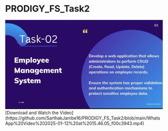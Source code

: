 # PRODIGY_FS_Task2
<img src = "https://github.com/SarthakJambe16/PRODIGY_FS_Task2/blob/main/WhatsApp%20Image%202025-01-12%20at%2015.34.22_d8d7fbc5.jpg">
[Download and Watch the Video](https://github.com/SarthakJambe16/PRODIGY_FS_Task2/blob/main/WhatsApp%20Video%202025-01-12%20at%2015.46.05_f00c3943.mp4)
